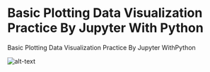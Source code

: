 # Basic Plotting Data Visualization Practice By Jupyter With Python
Basic Plotting Data Visualization Practice By Jupyter WithPython






 ![alt-text](https://media.giphy.com/media/eKgAzcvMYB92Yudjye/giphy.gif)
